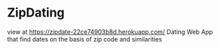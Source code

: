 # ZipDating
view at https://zipdate-22ce74903b8d.herokuapp.com/
Dating Web App that find dates on the basis of zip code and similarities 
